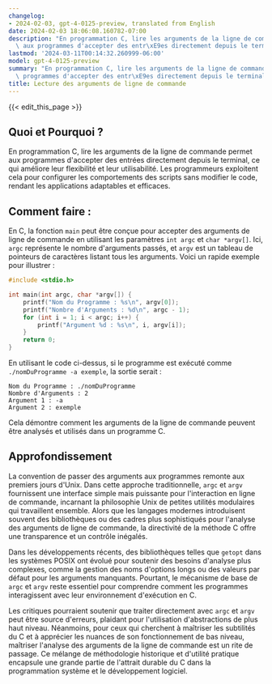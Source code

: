 ```yaml
---
changelog:
- 2024-02-03, gpt-4-0125-preview, translated from English
date: 2024-02-03 18:06:08.160782-07:00
description: "En programmation C, lire les arguments de la ligne de commande permet\
  \ aux programmes d'accepter des entr\xE9es directement depuis le terminal, ce qui\u2026"
lastmod: '2024-03-11T00:14:32.260999-06:00'
model: gpt-4-0125-preview
summary: "En programmation C, lire les arguments de la ligne de commande permet aux\
  \ programmes d'accepter des entr\xE9es directement depuis le terminal, ce qui\u2026"
title: Lecture des arguments de ligne de commande
---
```


{{< edit_this_page >}}

## Quoi et Pourquoi ?

En programmation C, lire les arguments de la ligne de commande permet aux programmes d'accepter des entrées directement depuis le terminal, ce qui améliore leur flexibilité et leur utilisabilité. Les programmeurs exploitent cela pour configurer les comportements des scripts sans modifier le code, rendant les applications adaptables et efficaces.

## Comment faire :

En C, la fonction `main` peut être conçue pour accepter des arguments de ligne de commande en utilisant les paramètres `int argc` et `char *argv[]`. Ici, `argc` représente le nombre d'arguments passés, et `argv` est un tableau de pointeurs de caractères listant tous les arguments. Voici un rapide exemple pour illustrer :

```c
#include <stdio.h>

int main(int argc, char *argv[]) {
    printf("Nom du Programme : %s\n", argv[0]);
    printf("Nombre d'Arguments : %d\n", argc - 1);
    for (int i = 1; i < argc; i++) {
        printf("Argument %d : %s\n", i, argv[i]);
    }
    return 0;
}
```

En utilisant le code ci-dessus, si le programme est exécuté comme `./nomDuProgramme -a exemple`, la sortie serait :

```
Nom du Programme : ./nomDuProgramme
Nombre d'Arguments : 2
Argument 1 : -a
Argument 2 : exemple
```

Cela démontre comment les arguments de la ligne de commande peuvent être analysés et utilisés dans un programme C.

## Approfondissement

La convention de passer des arguments aux programmes remonte aux premiers jours d'Unix. Dans cette approche traditionnelle, `argc` et `argv` fournissent une interface simple mais puissante pour l'interaction en ligne de commande, incarnant la philosophie Unix de petites utilités modulaires qui travaillent ensemble. Alors que les langages modernes introduisent souvent des bibliothèques ou des cadres plus sophistiqués pour l'analyse des arguments de ligne de commande, la directivité de la méthode C offre une transparence et un contrôle inégalés.

Dans les développements récents, des bibliothèques telles que `getopt` dans les systèmes POSIX ont évolué pour soutenir des besoins d'analyse plus complexes, comme la gestion des noms d'options longs ou des valeurs par défaut pour les arguments manquants. Pourtant, le mécanisme de base de `argc` et `argv` reste essentiel pour comprendre comment les programmes interagissent avec leur environnement d'exécution en C.

Les critiques pourraient soutenir que traiter directement avec `argc` et `argv` peut être source d'erreurs, plaidant pour l'utilisation d'abstractions de plus haut niveau. Néanmoins, pour ceux qui cherchent à maîtriser les subtilités du C et à apprécier les nuances de son fonctionnement de bas niveau, maîtriser l'analyse des arguments de la ligne de commande est un rite de passage. Ce mélange de méthodologie historique et d'utilité pratique encapsule une grande partie de l'attrait durable du C dans la programmation système et le développement logiciel.
